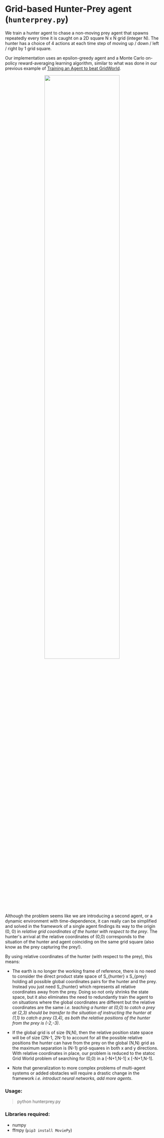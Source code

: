 # Grid-based Hunter-Prey agent (`hunterprey.py`)

We train a hunter agent to chase a non-moving prey agent that spawns repeatedly every time it is caught on a 2D square N x N grid (integer N). The hunter has a choice of 4 actions at each time step of moving up / down / left / right by 1 grid square.

Our implementation uses an epsilon-greedy agent and a Monte Carlo on-policy reward-averaging learning algorithm, similar to what was done in our previous example of [Training an Agent to beat GridWorld](https://github.com/ankonzoid/Deep-Reinforcement-Learning-Tutorials/blob/master/gridworld). 

<p align="center">
<img src="https://github.com/ankonzoid/Deep-Reinforcement-Learning-Tutorials/blob/master/hunterprey/results/hunterprey.gif" width="70%">
</p>

Although the problem seems like we are introducing a second agent, or a dynamic environment with time-dependence, it can really can be simplified and solved in the framework of a single agent findings its way to the origin (0, 0) in *relative grid coordinates of the hunter with respect to the prey*. The hunter's arrival at the relative coordinates of (0,0) corresponds to the situation of the hunter and agent coinciding on the same grid square (also know as the prey capturing the prey!).

By using relative coordinates of the hunter (with respect to the prey), this means:

* The earth is no longer the working frame of reference, there is no need to consider the direct product state space of S_{hunter} x S_{prey} holding all possible global coordinates pairs for the hunter and the prey. Instead you just need S_{hunter} which represents all relative coordinates away from the prey. Doing so not only shrinks the state space, but it also eliminates the need to redundantly train the agent to on situations where the global coordinates are different but the relative coordinates are the same *i.e. teaching a hunter at (0,0) to catch a prey at (2,3) should be transfer to the situation of instructing the hunter at (1,1) to catch a prey (3,4), as both the relative positions of the hunter from the prey is (-2,-3)*.

* If the global grid is of size (N,N), then the relative position state space will be of size (2N-1, 2N-1) to account for all the possible relative positions the hunter can have from the prey on the global (N,N) grid as the maximum separation is (N-1) grid-squares in both x and y directions. With relative coordinates in place, our problem is reduced to the statoc Grid World problem of searching for (0,0) in a [-N+1,N-1] x [-N+1,N-1].

* Note that generalization to more complex problems of multi-agent systems or added obstacles will require a drastic change in the framework *i.e. introduct neural networks, add more agents*.

### Usage:

> python hunterprey.py

### Libraries required:

* numpy
* ffmpy (`pip3 install MoviePy`)

